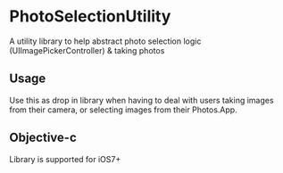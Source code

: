 # PhotoSelectionUtility
A utility library to help abstract photo selection logic (UIImagePickerController) &amp; taking photos

## Usage

Use this as drop in library when having to deal with users taking images from their camera, or selecting images from their Photos.App. 

## Objective-c

Library is supported for iOS7+


